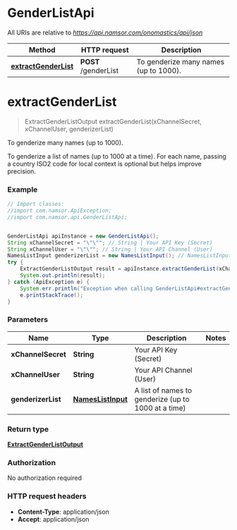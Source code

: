 # GenderListApi

All URIs are relative to *https://api.namsor.com/onomastics/api/json*

Method | HTTP request | Description
------------- | ------------- | -------------
[**extractGenderList**](GenderListApi.md#extractGenderList) | **POST** /genderList | To genderize many names (up to 1000).


<a name="extractGenderList"></a>
# **extractGenderList**
> ExtractGenderListOutput extractGenderList(xChannelSecret, xChannelUser, genderizerList)

To genderize many names (up to 1000).

To genderize a list of names (up to 1000 at a time). For each name, passing a country ISO2 code for local context is optional but helps improve precision.

### Example
```java
// Import classes:
//import com.namsor.ApiException;
//import com.namsor.api.GenderListApi;


GenderListApi apiInstance = new GenderListApi();
String xChannelSecret = "\"\""; // String | Your API Key (Secret)
String xChannelUser = "\"\""; // String | Your API Channel (User)
NamesListInput genderizerList = new NamesListInput(); // NamesListInput | A list of names to genderize (up to 1000 at a time) 
try {
    ExtractGenderListOutput result = apiInstance.extractGenderList(xChannelSecret, xChannelUser, genderizerList);
    System.out.println(result);
} catch (ApiException e) {
    System.err.println("Exception when calling GenderListApi#extractGenderList");
    e.printStackTrace();
}
```

### Parameters

Name | Type | Description  | Notes
------------- | ------------- | ------------- | -------------
 **xChannelSecret** | **String**| Your API Key (Secret) |
 **xChannelUser** | **String**| Your API Channel (User) |
 **genderizerList** | [**NamesListInput**](NamesListInput.md)| A list of names to genderize (up to 1000 at a time)  |

### Return type

[**ExtractGenderListOutput**](ExtractGenderListOutput.md)

### Authorization

No authorization required

### HTTP request headers

 - **Content-Type**: application/json
 - **Accept**: application/json


